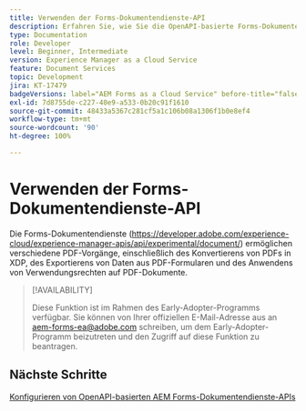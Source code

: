 ```yaml
---
title: Verwenden der Forms-Dokumentendienste-API
description: Erfahren Sie, wie Sie die OpenAPI-basierte Forms-Dokumentendienste-API verwenden.
type: Documentation
role: Developer
level: Beginner, Intermediate
version: Experience Manager as a Cloud Service
feature: Document Services
topic: Development
jira: KT-17479
badgeVersions: label="AEM Forms as a Cloud Service" before-title="false"
exl-id: 7d8755de-c227-40e9-a533-0b20c91f1610
source-git-commit: 48433a5367c281cf5a1c106b08a1306f1b0e8ef4
workflow-type: tm+mt
source-wordcount: '90'
ht-degree: 100%

---
```


# Verwenden der Forms-Dokumentendienste-API

Die Forms-Dokumentendienste (https://developer.adobe.com/experience-cloud/experience-manager-apis/api/experimental/document/) ermöglichen verschiedene PDF-Vorgänge, einschließlich des Konvertierens von PDFs in XDP, des Exportierens von Daten aus PDF-Formularen und des Anwendens von Verwendungsrechten auf PDF-Dokumente.

>[!AVAILABILITY]
>
>Diese Funktion ist im Rahmen des Early-Adopter-Programms verfügbar. Sie können von Ihrer offiziellen E-Mail-Adresse aus an aem-forms-ea@adobe.com schreiben, um dem Early-Adopter-Programm beizutreten und den Zugriff auf diese Funktion zu beantragen.


## Nächste Schritte

[Konfigurieren von OpenAPI-basierten AEM Forms-Dokumentendienste-APIs](using-open-api.md)
